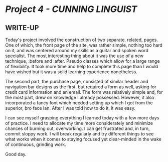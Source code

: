 # _Project 4 - CUNNING LINGUIST_

## WRITE-UP

Today's project involved the construction of two separate, related, pages. One of which, the front page of the site, was rather simple, nothing too hard on it, and was centered around my skills as a guitar and spoken word specialist. The most interesting thing about it was the use of a new technique, :before and :after. Pseudo classes which allow for a large range of flexibility. It took more time and help to complete this page than I would have wished but it was a solid learning experience nonetheless. 

The second part, the purchase page, consisted of similar header and navigation bar designs as the first, but required a form as well, asking for credit card information and an email. The form was relatively simple and, for the most part, drew on knowledge I already possessed. However, it also incorporated a fancy font which needed setting up which I got from the superior, bro face Ian. After I was told how to do it, it was easy. 

I can see myself grasping everything I learned today with a few more days of practice. I need to allocate my time more considerately and minimize chances of burning out, overworking. I can get frustrated and, in turn, commit sloppy work. I will break regularly and try different things to see what works when it comes to staying focused yet clear-minded in the wake of continuous, grinding work. 

Good day.

